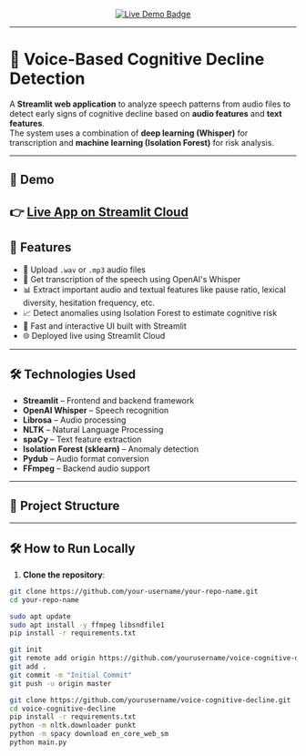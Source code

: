<p align="center">
  <a href="https://your-deployed-streamlit-link.streamlit.app/" target="_blank">
    <img src="https://img.shields.io/badge/Live%20Demo-Streamlit-blue?style=for-the-badge&logo=streamlit" alt="Live Demo Badge"/>
  </a>
</p>

---

# 🧠 Voice-Based Cognitive Decline Detection

A **Streamlit web application** to analyze speech patterns from audio files to detect early signs of cognitive decline based on **audio features** and **text features**.  
The system uses a combination of **deep learning (Whisper)** for transcription and **machine learning (Isolation Forest)** for risk analysis.

---

## 📸 Demo

👉 [Live App on Streamlit Cloud](https://voice-based-cognitive-decline-pattern-detection-tviavtsuu4fegb.streamlit.app/)  
---

## 🚀 Features

- 🎤 Upload `.wav` or `.mp3` audio files
- 📝 Get transcription of the speech using OpenAI's Whisper
- 📊 Extract important audio and textual features like pause ratio, lexical diversity, hesitation frequency, etc.
- 📈 Detect anomalies using Isolation Forest to estimate cognitive risk
- 🎯 Fast and interactive UI built with Streamlit
- 🌐 Deployed live using Streamlit Cloud

---

## 🛠 Technologies Used

- **Streamlit** – Frontend and backend framework
- **OpenAI Whisper** – Speech recognition
- **Librosa** – Audio processing
- **NLTK** – Natural Language Processing
- **spaCy** – Text feature extraction
- **Isolation Forest (sklearn)** – Anomaly detection
- **Pydub** – Audio format conversion
- **FFmpeg** – Backend audio support

---

## 🧩 Project Structure

---

## 🛠 How to Run Locally

1. **Clone the repository**:

```bash
git clone https://github.com/your-username/your-repo-name.git
cd your-repo-name

sudo apt update
sudo apt install -y ffmpeg libsndfile1
pip install -r requirements.txt

git init
git remote add origin https://github.com/yourusername/voice-cognitive-decline.git
git add .
git commit -m "Initial Commit"
git push -u origin master

git clone https://github.com/yourusername/voice-cognitive-decline.git
cd voice-cognitive-decline
pip install -r requirements.txt
python -m nltk.downloader punkt
python -m spacy download en_core_web_sm
python main.py


